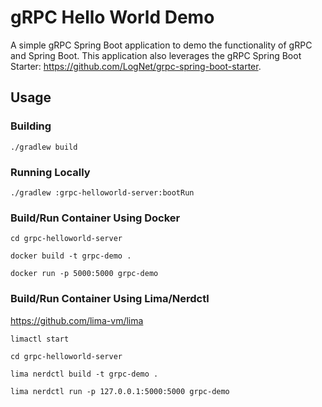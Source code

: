 # gRPC Hello World Demo
A simple gRPC Spring Boot application to demo the functionality
of gRPC and Spring Boot. This application also leverages the
gRPC Spring Boot Starter: https://github.com/LogNet/grpc-spring-boot-starter.

## Usage

### Building
`./gradlew build`

### Running Locally
`./gradlew :grpc-helloworld-server:bootRun`

### Build/Run Container Using Docker
`cd grpc-helloworld-server`

`docker build -t grpc-demo .`

`docker run -p 5000:5000 grpc-demo`

### Build/Run Container Using Lima/Nerdctl 
https://github.com/lima-vm/lima

`limactl start`

`cd grpc-helloworld-server`

`lima nerdctl build -t grpc-demo .`

`lima nerdctl run -p 127.0.0.1:5000:5000 grpc-demo`